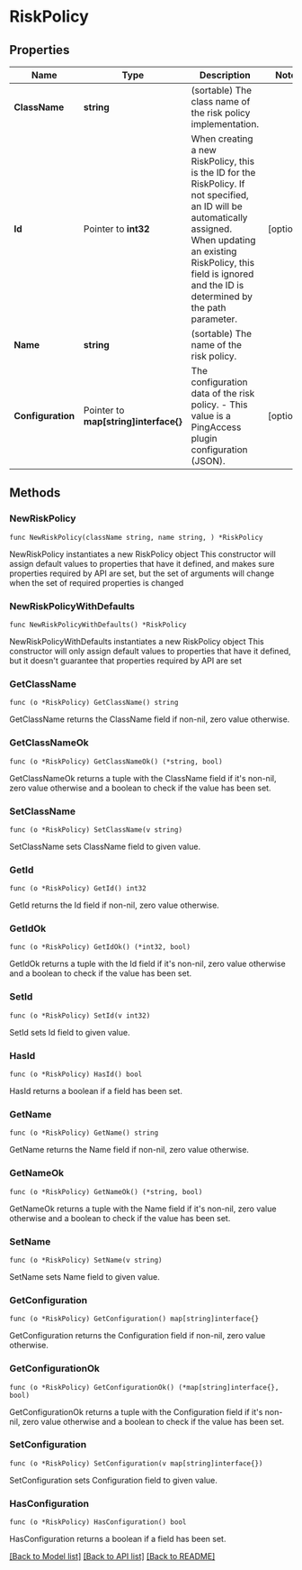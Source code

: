 # RiskPolicy

## Properties

Name | Type | Description | Notes
------------ | ------------- | ------------- | -------------
**ClassName** | **string** | (sortable) The class name of the risk policy implementation. | 
**Id** | Pointer to **int32** | When creating a new RiskPolicy, this is the ID for the RiskPolicy. If not specified, an ID will be automatically assigned. When updating an existing RiskPolicy, this field is ignored and the ID is determined by the path parameter. | [optional] 
**Name** | **string** | (sortable) The name of the risk policy. | 
**Configuration** | Pointer to **map[string]interface{}** | The configuration data  of the risk policy. - This value is a PingAccess plugin configuration (JSON). | [optional] 

## Methods

### NewRiskPolicy

`func NewRiskPolicy(className string, name string, ) *RiskPolicy`

NewRiskPolicy instantiates a new RiskPolicy object
This constructor will assign default values to properties that have it defined,
and makes sure properties required by API are set, but the set of arguments
will change when the set of required properties is changed

### NewRiskPolicyWithDefaults

`func NewRiskPolicyWithDefaults() *RiskPolicy`

NewRiskPolicyWithDefaults instantiates a new RiskPolicy object
This constructor will only assign default values to properties that have it defined,
but it doesn't guarantee that properties required by API are set

### GetClassName

`func (o *RiskPolicy) GetClassName() string`

GetClassName returns the ClassName field if non-nil, zero value otherwise.

### GetClassNameOk

`func (o *RiskPolicy) GetClassNameOk() (*string, bool)`

GetClassNameOk returns a tuple with the ClassName field if it's non-nil, zero value otherwise
and a boolean to check if the value has been set.

### SetClassName

`func (o *RiskPolicy) SetClassName(v string)`

SetClassName sets ClassName field to given value.


### GetId

`func (o *RiskPolicy) GetId() int32`

GetId returns the Id field if non-nil, zero value otherwise.

### GetIdOk

`func (o *RiskPolicy) GetIdOk() (*int32, bool)`

GetIdOk returns a tuple with the Id field if it's non-nil, zero value otherwise
and a boolean to check if the value has been set.

### SetId

`func (o *RiskPolicy) SetId(v int32)`

SetId sets Id field to given value.

### HasId

`func (o *RiskPolicy) HasId() bool`

HasId returns a boolean if a field has been set.

### GetName

`func (o *RiskPolicy) GetName() string`

GetName returns the Name field if non-nil, zero value otherwise.

### GetNameOk

`func (o *RiskPolicy) GetNameOk() (*string, bool)`

GetNameOk returns a tuple with the Name field if it's non-nil, zero value otherwise
and a boolean to check if the value has been set.

### SetName

`func (o *RiskPolicy) SetName(v string)`

SetName sets Name field to given value.


### GetConfiguration

`func (o *RiskPolicy) GetConfiguration() map[string]interface{}`

GetConfiguration returns the Configuration field if non-nil, zero value otherwise.

### GetConfigurationOk

`func (o *RiskPolicy) GetConfigurationOk() (*map[string]interface{}, bool)`

GetConfigurationOk returns a tuple with the Configuration field if it's non-nil, zero value otherwise
and a boolean to check if the value has been set.

### SetConfiguration

`func (o *RiskPolicy) SetConfiguration(v map[string]interface{})`

SetConfiguration sets Configuration field to given value.

### HasConfiguration

`func (o *RiskPolicy) HasConfiguration() bool`

HasConfiguration returns a boolean if a field has been set.


[[Back to Model list]](../README.md#documentation-for-models) [[Back to API list]](../README.md#documentation-for-api-endpoints) [[Back to README]](../README.md)


